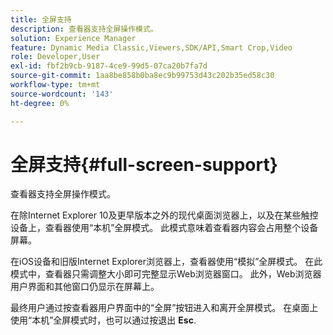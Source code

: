 ```yaml
---
title: 全屏支持
description: 查看器支持全屏操作模式。
solution: Experience Manager
feature: Dynamic Media Classic,Viewers,SDK/API,Smart Crop,Video
role: Developer,User
exl-id: fbf2b9cb-9187-4ce9-99d5-07ca20b7fa7d
source-git-commit: 1aa8be858b0ba8ec9b99753d43c202b35ed58c30
workflow-type: tm+mt
source-wordcount: '143'
ht-degree: 0%

---
```


# 全屏支持{#full-screen-support}

查看器支持全屏操作模式。

在除Internet Explorer 10及更早版本之外的现代桌面浏览器上，以及在某些触控设备上，查看器使用“本机”全屏模式。 此模式意味着查看器内容会占用整个设备屏幕。

在iOS设备和旧版Internet Explorer浏览器上，查看器使用“模拟”全屏模式。 在此模式中，查看器只需调整大小即可完整显示Web浏览器窗口。 此外，Web浏览器用户界面和其他窗口仍显示在屏幕上。

最终用户通过按查看器用户界面中的“全屏”按钮进入和离开全屏模式。 在桌面上使用“本机”全屏模式时，也可以通过按退出 **Esc**.
